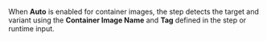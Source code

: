  When **Auto** is enabled for container images, the step detects the target and variant using the **Container Image Name** and **Tag**  defined in the step or runtime input.  
